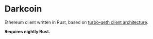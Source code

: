 # Darkcoin
Ethereum client written in Rust, based on [turbo-geth client architecture](https://github.com/ledgerwatch/interfaces).

**Requires nightly Rust.**
